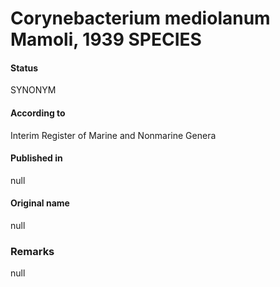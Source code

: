 # Corynebacterium mediolanum Mamoli, 1939 SPECIES

#### Status
SYNONYM

#### According to
Interim Register of Marine and Nonmarine Genera

#### Published in
null

#### Original name
null

### Remarks
null